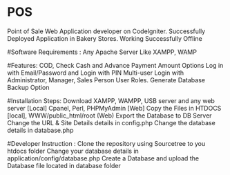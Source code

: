# POS
  Point of Sale Web Application developer on CodeIgniter.
  Successfully Deployed Application in Bakery Stores. Working Successfully Offline


#Software Requirements :
   Any Apache Server Like XAMPP, WAMP

#Features:
   COD, Check Cash and Advance Payment Amount Options
   Log in with Email/Password and Login with PIN
   Multi-user Login with Administrator, Manager, Sales Person User Roles.
   Generate Database Backup Option

#Installation Steps:
   Download XAMPP, WAMPP, USB server and any web server [Local]
   Cpanel, Perl, PHPMyAdmin [Web]
   Copy the Files in HTDOCS [local], WWW/public_html/root (Web)
   Export the Database to DB Server
   Change the URL & Site Details details in config.php
   Change the database details in database.php
    
    
#Developer Instruction :
  Clone the repository using Sourcetree to you htdocs folder
  Change your database details in application/config/database.php
  Create a Database and upload the Database file located in database folder
  
